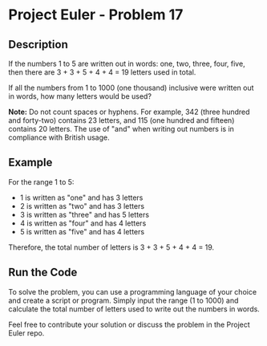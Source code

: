 # Project Euler - Problem 17

## Description

If the numbers 1 to 5 are written out in words: one, two, three, four, five, then there are 3 + 3 + 5 + 4 + 4 = 19 letters used in total.

If all the numbers from 1 to 1000 (one thousand) inclusive were written out in words, how many letters would be used?

**Note:** Do not count spaces or hyphens. For example, 342 (three hundred and forty-two) contains 23 letters, and 115 (one hundred and fifteen) contains 20 letters. The use of "and" when writing out numbers is in compliance with British usage.

## Example

For the range 1 to 5:
- 1 is written as "one" and has 3 letters
- 2 is written as "two" and has 3 letters
- 3 is written as "three" and has 5 letters
- 4 is written as "four" and has 4 letters
- 5 is written as "five" and has 4 letters

Therefore, the total number of letters is 3 + 3 + 5 + 4 + 4 = 19.

## Run the Code

To solve the problem, you can use a programming language of your choice and create a script or program. Simply input the range (1 to 1000) and calculate the total number of letters used to write out the numbers in words.

Feel free to contribute your solution or discuss the problem in the Project Euler repo.

